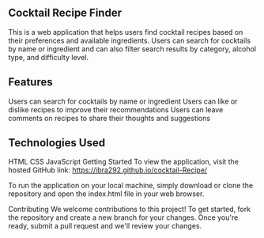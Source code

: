 ## Cocktail Recipe Finder
 This is a web application that helps users find cocktail recipes based on their preferences and available ingredients. Users can search for cocktails by name or ingredient and can also filter search results by category, alcohol type, and difficulty level.

## Features
Users can search for cocktails by name or ingredient
Users can like or dislike recipes to improve their recommendations
Users can leave comments on recipes to share their thoughts and suggestions

## Technologies Used
HTML
CSS
JavaScript
Getting Started
To view the application, visit the hosted GitHub link: https://ibra292.github.io/cocktail-Recipe/

To run the application on your local machine, simply download or clone the repository and open the index.html file in your web browser.

Contributing
We welcome contributions to this project! To get started, fork the repository and create a new branch for your changes. Once you're ready, submit a pull request and we'll review your changes.



